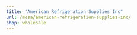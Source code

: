```yaml
---
title: "American Refrigeration Supplies Inc"
url: /mesa/american-refrigeration-supplies-inc/
shop: wholesale
---
```

